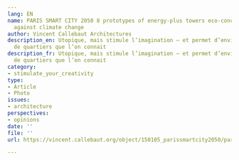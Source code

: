 ```yaml
---
lang: EN
name: PARIS SMART CITY 2050 8 prototypes of energy-plus towers eco-conceived to fight
  against climate change
author: Vincent Callebaut Architectures
description_en: Utopique, mais stimule l’imagination – et permet d’envisager la transformation
  de quartiers que l’on connait
description_fr: Utopique, mais stimule l’imagination – et permet d’envisager la transformation
  de quartiers que l’on connait
category:
- stimulate_your_creativity
type:
- Article
- Photo
issues:
- architecture
perspectives:
- opinions
date: ''
file: ''
url: https://vincent.callebaut.org/object/150105_parissmartcity2050/parissmartcity2050/projects

---
```

